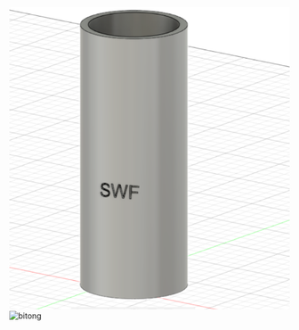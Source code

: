 ![](bitong.png)![bitong](https://user-images.githubusercontent.com/82363284/114517015-7fd70400-9c70-11eb-8bb2-6b7a6a28e55e.png)
